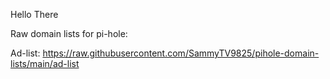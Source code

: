 Hello There

Raw domain lists for pi-hole:

Ad-list: https://raw.githubusercontent.com/SammyTV9825/pihole-domain-lists/main/ad-list
